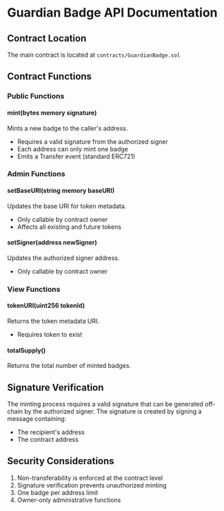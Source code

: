 # Guardian Badge API Documentation

## Contract Location

The main contract is located at `contracts/GuardianBadge.sol`

## Contract Functions

### Public Functions

#### mint(bytes memory signature)
Mints a new badge to the caller's address.
- Requires a valid signature from the authorized signer
- Each address can only mint one badge
- Emits a Transfer event (standard ERC721)

### Admin Functions

#### setBaseURI(string memory baseURI)
Updates the base URI for token metadata.
- Only callable by contract owner
- Affects all existing and future tokens

#### setSigner(address newSigner)
Updates the authorized signer address.
- Only callable by contract owner

### View Functions

#### tokenURI(uint256 tokenId)
Returns the token metadata URI.
- Requires token to exist

#### totalSupply()
Returns the total number of minted badges.

## Signature Verification

The minting process requires a valid signature that can be generated off-chain by the authorized signer. The signature is created by signing a message containing:
- The recipient's address
- The contract address

## Security Considerations

1. Non-transferability is enforced at the contract level
2. Signature verification prevents unauthorized minting
3. One badge per address limit
4. Owner-only administrative functions 